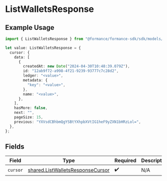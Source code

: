 # ListWalletsResponse

## Example Usage

```typescript
import { ListWalletsResponse } from "@formance/formance-sdk/sdk/models/shared";

let value: ListWalletsResponse = {
  cursor: {
    data: [
      {
        createdAt: new Date("2024-04-30T10:48:39.079Z"),
        id: "12ab9f72-a998-4f21-9239-93777c7c28d2",
        ledger: "<value>",
        metadata: {
          "key": "<value>",
        },
        name: "<value>",
      },
    ],
    hasMore: false,
    next: "",
    pageSize: 15,
    previous: "YXVsdCBhbmQgYSBtYXhpbXVtIG1heF9yZXN1bHRzLol=",
  },
};
```

## Fields

| Field                                                                                       | Type                                                                                        | Required                                                                                    | Description                                                                                 |
| ------------------------------------------------------------------------------------------- | ------------------------------------------------------------------------------------------- | ------------------------------------------------------------------------------------------- | ------------------------------------------------------------------------------------------- |
| `cursor`                                                                                    | [shared.ListWalletsResponseCursor](../../../sdk/models/shared/listwalletsresponsecursor.md) | :heavy_check_mark:                                                                          | N/A                                                                                         |